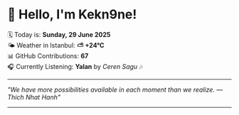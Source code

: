 # 👋 Hello, I'm Kekn9ne!

🗓️ Today is: **Sunday, 29 June 2025**  
🌤️ Weather in Istanbul: **⛅️  +24°C**  
📊 GitHub Contributions: **67**  
🎧 Currently Listening: **Yalan** by *Ceren Sagu* 🎶

---

_"We have more possibilities available in each moment than we realize. — *Thich Nhat Hanh*"_

---
